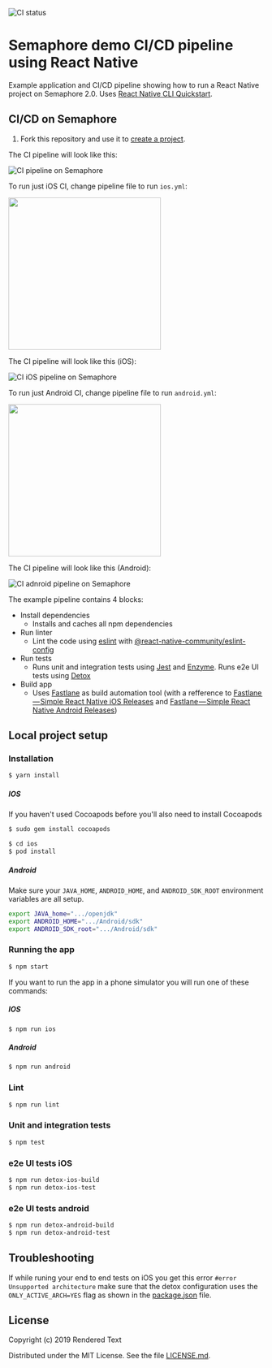 ![CI status](https://semaphore-demos.semaphoreci.com/badges/semaphore-demo-react-native.svg)

# Semaphore demo CI/CD pipeline using React Native

Example application and CI/CD pipeline showing how to run a React Native project
on Semaphore 2.0. Uses [React Native CLI Quickstart](https://facebook.github.io/react-native/docs/getting-started.html).

## CI/CD on Semaphore

1. Fork this repository and use it to [create a
project](https://docs.semaphoreci.com/article/63-your-first-project).


The CI pipeline will look like this:

![CI pipeline on Semaphore](images/ci-pipeline.png)

To run just iOS CI, change pipeline file to run `ios.yml`:

<img src="images/pipeline-settings-ios.png" height="300px">

The CI pipeline will look like this (iOS):

![CI iOS pipeline on Semaphore](images/ci-pipeline-ios.png)

To run just Android CI, change pipeline file to run `android.yml`:

<img src="images/pipeline-settings.png" height="300px">

The CI pipeline will look like this (Android):

![CI adnroid pipeline on Semaphore](images/ci-pipeline-android.png)

The example pipeline contains 4 blocks:

 - Install dependencies
    -  Installs and caches all npm dependencies
 - Run linter
    - Lint the code using [eslint](https://eslint.org/) with [@react-native-community/eslint-config](https://www.npmjs.com/package/@react-native-community/eslint-config)
 - Run tests
    - Runs unit and integration tests using [Jest](https://jestjs.io/) and [Enzyme](https://airbnb.io/enzyme/). Runs e2e UI tests using [Detox](https://github.com/wix/Detox)
 - Build app
    - Uses [Fastlane](https://fastlane.tools) as build automation tool (with a refference to [Fastlane — Simple React Native iOS Releases](https://shift.infinite.red/simple-react-native-ios-releases-4c28bb53a97b) and [Fastlane — Simple React Native Android Releases](https://shift.infinite.red/simple-react-native-android-releases-319dc5e29605))

## Local project setup

### Installation

```bash
$ yarn install
```

##### IOS

If you haven't used Cocoapods before you'll also need to install Cocoapods
```bash
$ sudo gem install cocoapods 
```

```bash
$ cd ios
$ pod install
```

##### Android

Make sure your `JAVA_HOME`, `ANDROID_HOME`, and `ANDROID_SDK_ROOT` environment variables are all setup.
```bash
export JAVA_home=".../openjdk"
export ANDROID_HOME=".../Android/sdk"
export ANDROID_SDK_root=".../Android/sdk"
```

### Running the app

```bash
$ npm start
```

If you want to run the app in a phone simulator you will run one of these commands:
##### IOS
```bash
$ npm run ios
```

##### Android
```bash
$ npm run android
```

### Lint

```bash
$ npm run lint
```

### Unit and integration tests

```bash
$ npm test
```

### e2e UI tests iOS

```bash
$ npm run detox-ios-build
$ npm run detox-ios-test
```

### e2e UI tests android

```bash
$ npm run detox-android-build
$ npm run detox-android-test
```

## Troubleshooting

If while runing your end to end tests on iOS you get this error `#error Unsupported architecture` make sure that the detox configuration uses the `ONLY_ACTIVE_ARCH=YES` flag as shown in the [package.json](./package.json) file.

## License

Copyright (c) 2019 Rendered Text

Distributed under the MIT License. See the file [LICENSE.md](./LICENSE.md).
